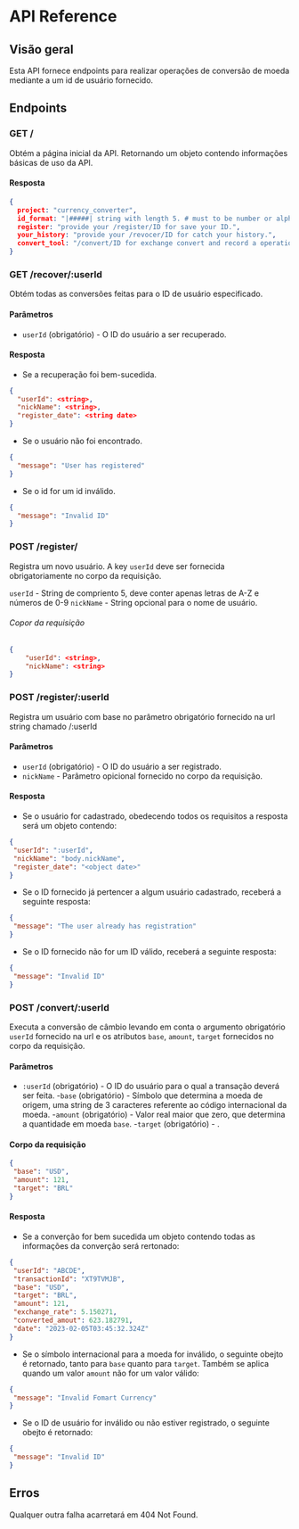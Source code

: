 # API Reference

## Visão geral

Esta API fornece endpoints para realizar operações de conversão de moeda mediante a um id de usuário fornecido.

## Endpoints

### GET /

Obtém a página inicial da API. Retornando um objeto contendo informações básicas de uso da API.

#### Resposta

```json
{
  project: "currency_converter",
  id_format: "|#####| string with length 5. # must to be number or alphanumeric",
  register: "provide your /register/ID for save your ID.",
  your_history: "provide your /revocer/ID for catch your history.",
  convert_tool: "/convert/ID for exchange convert and record a operation"
}
```


### GET /recover/:userId

Obtém todas as conversões feitas para o ID de usuário especificado.

#### Parâmetros

- `userId` (obrigatório) - O ID do usuário a ser recuperado.

#### Resposta

- Se a recuperação foi bem-sucedida.
```json
{
  "userId": <string>,
  "nickName": <string>,
  "register_date": <string date>
}
```
- Se o usuário não foi encontrado.
```json
{
  "message": "User has registered"
}
```
- Se o id for um id inválido.
```json
{
  "message": "Invalid ID"
}
```

### POST /register/

Registra um novo usuário. A key `userId` deve ser fornecida obrigatoriamente no corpo da requisição.

`userId` - String de compriento 5, deve conter apenas letras de A-Z e números de 0-9
`nickName` - String opcional para o nome de usuário.

###### Copor da requisição
```json
{
    "userId": <string>,
    "nickName": <string>
}
```

### POST /register/:userId

Registra um usuário com base no parâmetro obrigatório fornecido na url string chamado /:userId

#### Parâmetros

- `userId` (obrigatório) - O ID do usuário a ser registrado.
- `nickName` - Parâmetro opicional fornecido no corpo da requisição.

#### Resposta

- Se o usuário for cadastrado, obedecendo todos os requisitos a resposta será um objeto contendo:
```json
{
 "userId": ":userId",
 "nickName": "body.nickName",
 "register_date": "<object date>"
}
```
- Se o ID fornecido já pertencer a algum usuário cadastrado, receberá a seguinte resposta:
```json
{
 "message": "The user already has registration"
}
```
- Se o ID fornecido não for um ID válido, receberá a seguinte resposta:
```json
{
 "message": "Invalid ID"
}
```

### POST /convert/:userId

Executa a conversão de câmbio levando em conta o argumento obrigatório `userId` fornecido na url e os atributos `base`, `amount`, `target` fornecidos no corpo da requisição.

#### Parâmetros

- `:userId` (obrigatório) - O ID do usuário para o qual a transação deverá ser feita.
-`base` (obrigatório) - Símbolo que determina a moeda de origem, uma string de 3 caracteres referente ao código internacional da moeda.
-`amount` (obrigatório) - Valor real maior que zero, que determina a quantidade em moeda `base`.
-`target` (obrigatório) - .

#### Corpo da requisição
```json
{
 "base": "USD",
 "amount": 121,
 "target": "BRL"
}
```

#### Resposta

- Se a converção for bem sucedida um objeto contendo todas as informações da converção será rertonado:
```json
{
 "userId": "ABCDE",
 "transactionId": "XT9TVMJB",
 "base": "USD",
 "target": "BRL",
 "amount": 121,
 "exchange_rate": 5.150271,
 "converted_amout": 623.182791,
 "date": "2023-02-05T03:45:32.324Z"
}
```

- Se o símbolo internacional para a moeda for inválido, o seguinte obejto é retornado, tanto para `base` quanto para `target`. Também se aplica quando um valor `amount`  não for um valor válido:
```json
{
 "message": "Invalid Fomart Currency"
}
```
- Se o ID de usuário for inválido ou não estiver registrado, o seguinte obejto é retornado:
```json
{
 "message": "Invalid ID"
}
```
## Erros

Qualquer outra falha acarretará em 404 Not Found.

